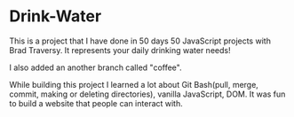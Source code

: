 # Drink-Water
This is a project that I have done in 50 days 50 JavaScript projects with Brad Traversy. It represents your daily drinking water needs!

I also added an another branch called "coffee".

While building this project I learned a lot about Git Bash(pull, merge, commit, making or deleting directories), vanilla JavaScript, DOM. It was fun to build a website that people can interact with.
